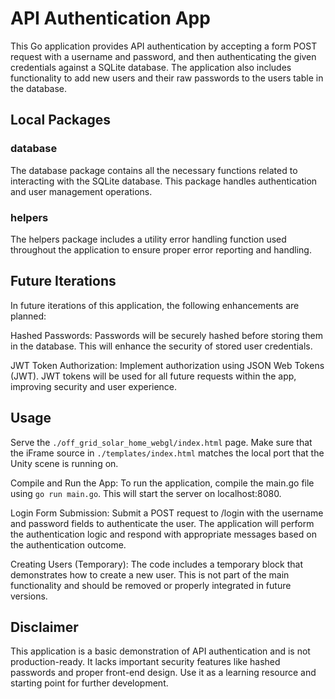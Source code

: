 # API Authentication App

This Go application provides API authentication by accepting a form POST request with a username and password, and then authenticating the given credentials against a SQLite database. The application also includes functionality to add new users and their raw passwords to the users table in the database.

## Local Packages
### database

The database package contains all the necessary functions related to interacting with the SQLite database. This package handles authentication and user management operations.

### helpers

The helpers package includes a utility error handling function used throughout the application to ensure proper error reporting and handling.

## Future Iterations

In future iterations of this application, the following enhancements are planned:

Hashed Passwords: Passwords will be securely hashed before storing them in the database. This will enhance the security of stored user credentials.

JWT Token Authorization: Implement authorization using JSON Web Tokens (JWT). JWT tokens will be used for all future requests within the app, improving security and user experience.

## Usage

Serve the `./off_grid_solar_home_webgl/index.html` page. Make sure that the iFrame source in `./templates/index.html` matches the local port that the Unity scene is running on.

Compile and Run the App: To run the application, compile the main.go file using `go run main.go`. This will start the server on localhost:8080.

Login Form Submission: Submit a POST request to /login with the username and password fields to authenticate the user. The application will perform the authentication logic and respond with appropriate messages based on the authentication outcome.

Creating Users (Temporary): The code includes a temporary block that demonstrates how to create a new user. This is not part of the main functionality and should be removed or properly integrated in future versions.

## Disclaimer

This application is a basic demonstration of API authentication and is not production-ready. It lacks important security features like hashed passwords and proper front-end design. Use it as a learning resource and starting point for further development.
